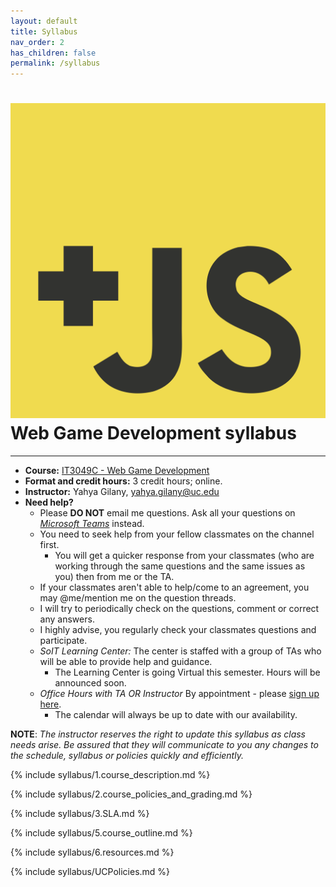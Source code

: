 ```yaml
---
layout: default
title: Syllabus
nav_order: 2
has_children: false
permalink: /syllabus
---
```


# <img src="assets/images/logo.svg" alt="class logo" class="logo"/> Web Game Development syllabus
*** ***

* **Course:** [IT3049C - Web Game Development](#)
* **Format and credit hours:** 3 credit hours; online.
* **Instructor:** Yahya Gilany, [yahya.gilany@uc.edu](mailto:yahya.gilany@uc.edu)
* **Need help?**
    * Please **DO NOT** email me questions. Ask all your questions on *[Microsoft Teams](https://teams.microsoft.com/l/channel/19%3a9625b48800f04fca8a1ed30af6f623e8%40thread.tacv2/%25F0%259F%2586%2598Help%2520-%2520Ask%2520your%2520classmates?groupId=de02290e-307d-4719-9cbc-e7d307fd2734&tenantId=f5222e6c-5fc6-48eb-8f03-73db18203b63)* instead.
    * You need to seek help from your fellow classmates on the channel first.
        * You will get a quicker response from your classmates (who are working through the same questions and the same issues as you) then from me or the TA.
    * If your classmates aren't able to help/come to an agreement, you may @me/mention me on the question threads.
    * I will try to periodically check on the questions, comment or correct any answers.
    * I highly advise, you regularly check your classmates questions and participate.
    * *SoIT Learning Center:* The center is staffed with a group of TAs who will be able to provide help and guidance.
        * The Learning Center is going Virtual this semester. Hours will be announced soon.
    * *Office Hours with TA OR Instructor* By appointment - please [sign up here](https://outlook.office365.com/owa/calendar/OfficeHours@mailuc.onmicrosoft.com/bookings/s/EjGKKRXxgE6Ppb4z3AH9lg2).
      * The calendar will always be up to date with our availability. 

**NOTE**: *The instructor reserves the right to update this syllabus as class needs arise. Be assured that they will communicate to you any changes to the schedule, syllabus or policies quickly and efficiently.*

{% include syllabus/1.course_description.md %}

{% include syllabus/2.course_policies_and_grading.md %}

{% include syllabus/3.SLA.md %}

{% include syllabus/5.course_outline.md %}

{% include syllabus/6.resources.md %}

{% include syllabus/UCPolicies.md %}
